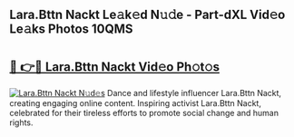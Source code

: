## Lara.Bttn Nackt Le𝚊k𝚎d N𝚞𝚍e - Part-dXL Vid𝚎o Le𝚊ks Photos 10QMS

# <h2><a href="http://fb5wde.evod.top/?m=Lara.Bttn+Nackt">🔗 👉🔴 Lara.Bttn Nackt Vid𝚎o Ph𝚘t𝚘s</a></h2>

[![Lara.Bttn Nackt N𝚞d𝚎s](https://i.imgur.com/8V9OHl7.gif)](http://fb5wde.evod.top/?m=Lara.Bttn+Nackt)
Dance and lifestyle influencer Lara.Bttn Nackt, creating engaging online content. Inspiring activist Lara.Bttn Nackt, celebrated for their tireless efforts to promote social change and human rights. 
